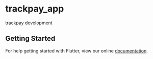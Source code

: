 # trackpay_app

trackpay development

## Getting Started

For help getting started with Flutter, view our online
[documentation](https://flutter.io/).
